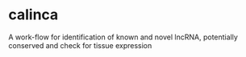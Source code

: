 # calinca
A work-flow for identification of known and novel lncRNA, potentially conserved and check for tissue expression
